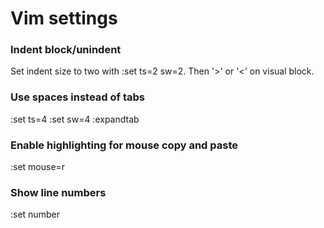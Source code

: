 # Vim settings

### Indent block/unindent

Set indent size to two with :set ts=2 sw=2.  Then '>' or '<'
on visual block.

### Use spaces instead of tabs
:set ts=4
:set sw=4
:expandtab


### Enable highlighting for mouse copy and paste
:set mouse=r

### Show line numbers
:set number
